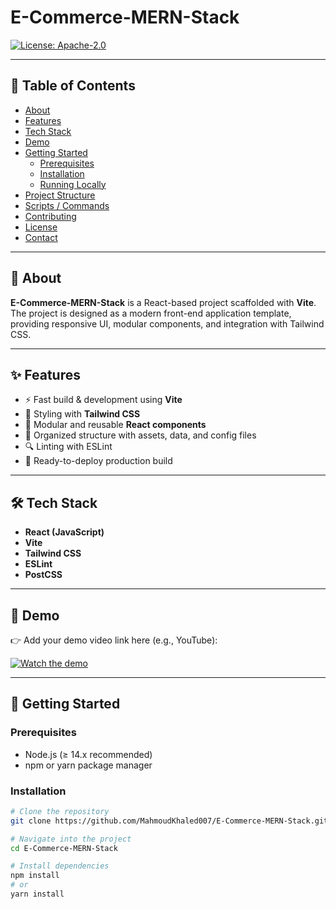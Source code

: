 # E-Commerce-MERN-Stack

[![License: Apache-2.0](https://img.shields.io/badge/License-Apache%202.0-blue.svg)](LICENSE)

---

## 📖 Table of Contents

- [About](#about)  
- [Features](#features)  
- [Tech Stack](#tech-stack)  
- [Demo](#demo)  
- [Getting Started](#getting-started)  
  - [Prerequisites](#prerequisites)  
  - [Installation](#installation)  
  - [Running Locally](#running-locally)  
- [Project Structure](#project-structure)  
- [Scripts / Commands](#scripts--commands)  
- [Contributing](#contributing)  
- [License](#license)  
- [Contact](#contact)  

---

## 📌 About

**E-Commerce-MERN-Stack** is a React-based project scaffolded with **Vite**.  
The project is designed as a modern front-end application template, providing responsive UI, modular components, and integration with Tailwind CSS.

---

## ✨ Features

- ⚡️ Fast build & development using **Vite**  
- 🎨 Styling with **Tailwind CSS**  
- 🧩 Modular and reusable **React components**  
- 📂 Organized structure with assets, data, and config files  
- 🔍 Linting with ESLint  
- 🚀 Ready-to-deploy production build  

---

## 🛠 Tech Stack

- **React (JavaScript)**  
- **Vite**  
- **Tailwind CSS**  
- **ESLint**  
- **PostCSS**  

---

## 🎥 Demo

👉 Add your demo video link here (e.g., YouTube):

[![Watch the demo](https://img.shields.io/badge/▶️%20Watch-Demo-red)]([https://www.youtube.com/](https://youtu.be/FHUcXzXb72I))

---

## 🚀 Getting Started

### Prerequisites

- Node.js (≥ 14.x recommended)  
- npm or yarn package manager  

### Installation

```bash
# Clone the repository
git clone https://github.com/MahmoudKhaled007/E-Commerce-MERN-Stack.git

# Navigate into the project
cd E-Commerce-MERN-Stack

# Install dependencies
npm install
# or
yarn install
